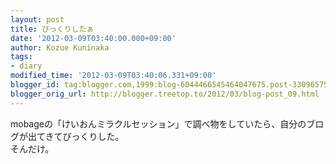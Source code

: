 ```yaml
---
layout: post
title: びっくりしたぁ
date: '2012-03-09T03:40:00.000+09:00'
author: Kozue Kuninaka
tags:
- diary
modified_time: '2012-03-09T03:40:06.331+09:00'
blogger_id: tag:blogger.com,1999:blog-6044466545464047675.post-3309657531907513983
blogger_orig_url: http://blogger.treetop.to/2012/03/blog-post_09.html
---
```


mobageの「けいおんミラクルセッション」で調べ物をしていたら、自分のブログが出てきてびっくりした。<br />そんだけ。
